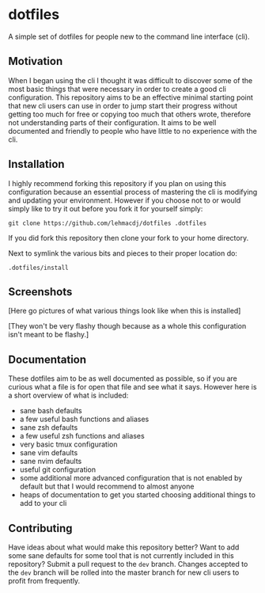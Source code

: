 # dotfiles
A simple set of dotfiles for people new to the command line interface (cli).

## Motivation
When I began using the cli I thought it was difficult to discover some of the most basic things that were necessary in order to create a good cli configuration.
This repository aims to be an effective minimal starting point that new cli users can use in order to jump start their progress without getting too much for free or copying too much that others wrote, therefore not understanding parts of their configuration.
It aims to be well documented and friendly to people who have little to no experience with the cli.

## Installation
I highly recommend forking this repository if you plan on using this configuration because an essential process of mastering the cli is modifying and updating your environment.
However if you choose not to or would simply like to try it out before you fork it for yourself simply:

```
git clone https://github.com/lehmacdj/dotfiles .dotfiles
```

If you did fork this repository then clone your fork to your home directory.


Next to symlink the various bits and pieces to their proper location do:

```
.dotfiles/install
```

## Screenshots
[Here go pictures of what various things look like when this is installed]


[They won't be very flashy though because as a whole this configuration isn't meant to be flashy.]

## Documentation
These dotfiles aim to be as well documented as possible, so if you are curious what a file is for open that file and see what it says.
However here is a short overview of what is included:
+ sane bash defaults
+ a few useful bash functions and aliases
+ sane zsh defaults
+ a few useful zsh functions and aliases
+ very basic tmux configuration
+ sane vim defaults
+ sane nvim defaults
+ useful git configuration
+ some additional more advanced configuration that is not enabled by default but that I would recommend to almost anyone
+ heaps of documentation to get you started choosing additional things to add to your cli

## Contributing
Have ideas about what would make this repository better?
Want to add some sane defaults for some tool that is not currently included in this repository?
Submit a pull request to the `dev` branch.
Changes accepted to the `dev` branch will be rolled into the master branch for new cli users to profit from frequently.
